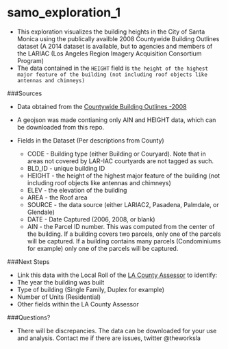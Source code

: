 # samo_exploration_1

* This exploration visualizes the building heights in the City of Santa Monica using the publically availble 2008 Countywide Building Outlines dataset (A 2014 dataset is available, but to agencies and members of the LARIAC (Los Angeles Region Imagery Acquisition Consortium Program)
* The data contained in the `HEIGHT` field is `the height of the highest major feature of the building (not including roof objects like antennas and chimneys)`

###Sources
* Data obtained from the [Countywide Building Outlines -2008](http://egis3.lacounty.gov/dataportal/2011/04/28/countywide-building-outlines/)
* A geojson was made contianing only AIN and HEIGHT data, which can be downloaded from this repo.

* Fields in the Dataset (Per descriptions from County)
  * CODE - Building type (either Building or Couryard).  Note that in areas not covered by LAR-IAC courtyards are not tagged as such.
  * BLD_ID - unique building ID
  * HEIGHT - the height of the highest major feature of the building (not including roof objects like antennas and chimneys)
  * ELEV - the elevation of the building
  * AREA - the Roof area
  * SOURCE - the data source (either LARIAC2, Pasadena, Palmdale, or Glendale)
  * DATE - Date Captured (2006, 2008, or blank)
  * AIN - the Parcel ID number.  This was computed from the center of the building.  If a building covers two parcels, only one of the parcels will be captured.  If a building contains many parcels (Condominiums for example) only one of the parcels will be captured.

###Next Steps
* Link this data with the Local Roll of the [LA County Assessor](https://data.lacounty.gov/Parcel-/Assessor-Parcels-Data-2006-thru-2016/9trm-uz8i) to identify:
 * The year the building was built
 * Type of building (Single Family, Duplex for example)
 * Number of Units (Residential)
 * Other fields within the LA County Assessor

###Questions?
* There will be discrepancies. The data can be downloaded for your use and analysis. Contact me if there are issues, twitter @theworksla
